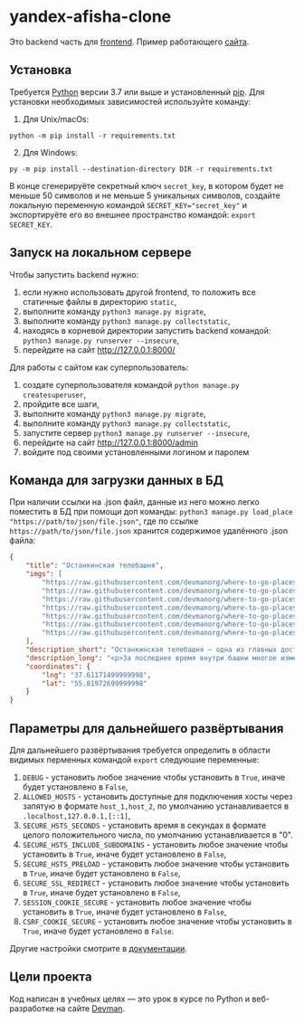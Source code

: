 # yandex-afisha-clone

Это backend часть для [frontend](https://github.com/devmanorg/where-to-go-frontend/). Пример работающего [сайта](https://testserverdvmn.pythonanywhere.com/).

## Установка

Требуется [Python](https://www.python.org/downloads/) версии 3.7 или выше и установленный [pip](https://pip.pypa.io/en/stable/getting-started/). Для установки необходимых зависимостей используйте команду:  
1. Для Unix/macOs:
```commandline
python -m pip install -r requirements.txt
```
2. Для Windows:
```commandline
py -m pip install --destination-directory DIR -r requirements.txt
```

В конце сгенерируёте секретный ключ `secret_key`, в котором будет не меньше 50 символов и не меньше 5 уникальных символов, создайте локальную переменную командой `SECRET_KEY="secret_key"` и экспортируёте его во внешнее пространство командой: `export SECRET_KEY`.

## Запуск на локальном сервере

Чтобы запустить backend нужно:
1. если нужно использовать другой frontend, то положить все статичные файлы в директорию `static`,
2. выполните команду `python3 manage.py migrate`,
3. выполните команду `python3 manage.py collectstatic`,
4. находясь в корневой директории запустить backend командой: `python3 manage.py runserver --insecure`,
5. перейдите на сайт http://127.0.0.1:8000/

Для работы с сайтом как суперпользователь:
1. создате суперпользователя командой `python manage.py createsuperuser`,
2. пройдите все шаги,
3. выполните команду `python3 manage.py migrate`,
2. выполните команду `python3 manage.py collectstatic`,
4. запустите сервер `python3 manage.py runserver --insecure`,
5. перейдите на сайт http://127.0.0.1:8000/admin
6. войдите под своими установленными логином и паролем

## Команда для загрузки данных в БД

При наличии ссылки на .json файл, данные из него можно легко поместить в БД при помощи доп команды: `python3 manage.py load_place "https://path/to/json/file.json"`, где по ссылке `https://path/to/json/file.json` хранится содержимое удалённого .json файла:
```json
{
    "title": "Останкинская телебашня",
    "imgs": [
        "https://raw.githubusercontent.com/devmanorg/where-to-go-places/master/media/1e3b20361050ae13b3aaf7ddcef76e7c.jpg",
        "https://raw.githubusercontent.com/devmanorg/where-to-go-places/master/media/adc544d7acc9be889cfec73064bcfb06.jpg",
        "https://raw.githubusercontent.com/devmanorg/where-to-go-places/master/media/6338bf58897bb4bef5c6ef1483c357de.jpg",
        "https://raw.githubusercontent.com/devmanorg/where-to-go-places/master/media/1e5efbafdfc29423e361df0ee81145b7.jpg",
        "https://raw.githubusercontent.com/devmanorg/where-to-go-places/master/media/99c1cb7ba5ccf948767524876edf27c8.jpg",
        "https://raw.githubusercontent.com/devmanorg/where-to-go-places/master/media/67b694871a431460745668d686770f54.jpg",
        "https://raw.githubusercontent.com/devmanorg/where-to-go-places/master/media/e6ef6f4f3a7df07cb8881d4ed0c44b6e.jpg"
    ],
    "description_short": "Останкинская телебашня — одна из главных достопримечательностей Москвы и символ отечественного  телерадиовещания. Здесь проводятся экскурсии с подъёмом на высоту более трёхсот метров, а уникальный мультимедийный комплекс знакомит посетителей с устройством этого удивительного сооружения. ",
    "description_long": "<p>За последнее время внутри башни многое изменилось. Теперь это не только главная точка  телерадиовещания  в стране, но и туристический комплекс, побывать в котором может любой желающий.</p><p>На экскурсиях посетители познакомятся с историей строительства этого чуда инженерной мысли и смогут узнать, с какими сложностями пришлось столкнуться его создателям. В башне устроен интерактивный мультимедийный комплекс, в который также можно попасть во время экскурсии. Здесь гости услышат о технологических особенностях башни, познакомятся с «квакшами» и картой гроз в Москве. Оказывается, башня умеет петь и танцевать, а её шпиль значительно отклоняется под порывами ветра. За этими отклонениями можно будет проследить в реальном времени. Участники экскурсии выяснят, почему башня не падает, и поучаствуют в формировании рейтинга своего любимого телеканала.</p><p>Также для посещения доступна площадка на высоте 85 метров, где видно все 145 тросов, придающих башне гибкость и устойчивость. А с площадки на высоте 337 метров можно полюбоваться на панораму Москвы. Гостей ждёт и легендарный ресторан «Седьмое небо». Его полы вращаются, описывая полный оборот за 50 минут.</p><p>Узнать подробности можно на <a class=\"external-link\" href=\"https://www.tvtower.ru/\" target=\"_blank\">официальном сайте</a>, <a class=\"external-link\" href=\"https://vk.com/tv_tower\" target=\"_blank\">ВКонтакте</a> и в <a class=\"external-link\" href=\"https://www.instagram.com/ostankino_tvtower/\" target=\"_blank\">Instagram</a>.</p>",
    "coordinates": {
        "lng": "37.61171499999998",
        "lat": "55.81972699999998"
    }
}
```

## Параметры для дальнейшего развёртывания

Для дальнейшего развёртывания требуется определить в области видимых перменных командой `export` следуюшие переменные:
1. `DEBUG` - установить любое значение чтобы установить в `True`, иначе будет установлено в `False`,
2. `ALLOWED_HOSTS` - установить доступные для подключения хосты через запятую в формате `host_1,host_2`, по умолчанию устанавливается в `.localhost,127.0.0.1,[::1]`,
3. `SECURE_HSTS_SECONDS` - установить время в секундах в формате целого положительного числа, по умолчанию устанавливается в "0".
4. `SECURE_HSTS_INCLUDE_SUBDOMAINS` - установить любое значение чтобы установить в `True`, иначе будет установлено в `False`,
5. `SECURE_HSTS_PRELOAD` - установить любое значение чтобы установить в `True`, иначе будет установлено в `False`,
6. `SECURE_SSL_REDIRECT` - установить любое значение чтобы установить в `True`, иначе будет установлено в `False`,
7. `SESSION_COOKIE_SECURE` - установить любое значение чтобы установить в `True`, иначе будет установлено в `False`,
8. `CSRF_COOKIE_SECURE` - установить любое значение чтобы установить в `True`, иначе будет установлено в `False`.

Другие настройки смотрите в [документации](https://docs.djangoproject.com/en/4.2/ref/settings/).

## Цели проекта

Код написан в учебных целях — это урок в курсе по Python и веб-разработке на сайте [Devman](https://dvmn.org).
